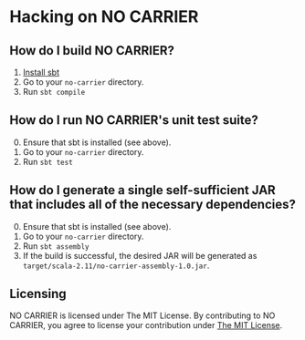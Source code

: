 Hacking on NO CARRIER
=================
## How do I build NO CARRIER?
1. [Install sbt](http://www.scala-sbt.org/download.html)
2. Go to your `no-carrier` directory.
3. Run `sbt compile`

## How do I run NO CARRIER's unit test suite?
0. Ensure that sbt is installed (see above).
1. Go to your `no-carrier` directory.
2. Run `sbt test`

## How do I generate a single self-sufficient JAR that includes all of the necessary dependencies?
0. Ensure that sbt is installed (see above).
1. Go to your `no-carrier` directory.
2. Run `sbt assembly`
3. If the build is successful, the desired JAR will be generated as `target/scala-2.11/no-carrier-assembly-1.0.jar`.

## Licensing
NO CARRIER is licensed under The MIT License. By contributing to NO CARRIER, you agree to license your contribution under [The MIT License](https://github.com/twbs/no-carrier/blob/master/LICENSE.txt).
